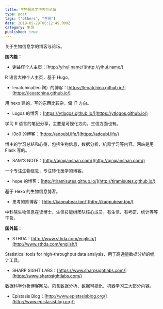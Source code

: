 ```yaml
---
title: 生物信息学博客与论坛
type: post
tags: ["others", "生信"]
date: 2019-05-29T06:12:49.000Z
category: 生信
published: true
---
```


关于生物信息学的博客与论坛。

**国内篇：**

- 谢益辉个人主页：[http://yihui.name/](http://yihui.name/)


R 语言大神个人主页，基于 Hugo。

- leoatchina(leo 陶）的博客：[https://leoatchina.github.io/](https://leoatchina.github.io/)


用 hexo 建的，写的东西比较杂，偏 IT 方向。

- Logos 的博客：[https://ytlogos.github.io/](https://ytlogos.github.io/)


学习 R 语言的笔记分享，主要是可视化方向。生信方面也有。

- l0o0 的博客：[https://adoubi.life/](https://adoubi.life/)


博主的学习总结和心得，包括生物信息，数据分析，机器学习等内容。网站是用 Flask 写的。

- SAM'S NOTE：[http://qinqianshan.com/](http://qinqianshan.com/)


一个专注生物信息，专注转化医学的博客。

- hope 的博客：[http://tiramisutes.github.io/](http://tiramisutes.github.io/)


基于 Hexo 的生物信息博客。

- 思考的熊博客：[http://kaopubear.top/](http://kaopubear.top/)


中科院生物信息在读博士，生信技能树团队核心成员。有生信、有考研、统计等等干货。


**国外篇：**

- STHDA：[http://www.sthda.com/english/](http://www.sthda.com/english/)


Statistical tools for high-throughput data analysis，用于高通量数据分析的统计工具。

- SHARP SIGHT LABS：[https://www.sharpsightlabs.com/](https://www.sharpsightlabs.com/)


数据科学分析博客网站，包含数据分析、数据可视化、机器学习三大部分内容。

- Epistasis Blog：[http://www.epistasisblog.org/](http://www.epistasisblog.org/)

